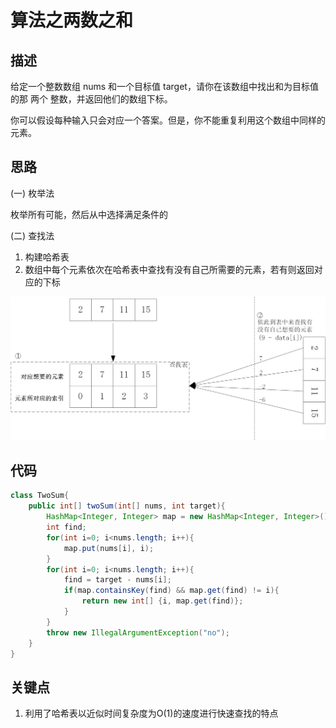 # 算法之两数之和
## 描述
给定一个整数数组 nums 和一个目标值 target，请你在该数组中找出和为目标值的那 两个 整数，并返回他们的数组下标。

你可以假设每种输入只会对应一个答案。但是，你不能重复利用这个数组中同样的元素。

## 思路
(一) 枚举法

枚举所有可能，然后从中选择满足条件的

(二) 查找法

1. 构建哈希表
2. 数组中每个元素依次在哈希表中查找有没有自己所需要的元素，若有则返回对应的下标
 
 ![](../pictures/twosum/1.jpg)
## 代码
```java
class TwoSum{
    public int[] twoSum(int[] nums, int target){
        HashMap<Integer, Integer> map = new HashMap<Integer, Integer>();
        int find;
        for(int i=0; i<nums.length; i++){
            map.put(nums[i], i);
        }
        for(int i=0; i<nums.length; i++){
            find = target - nums[i];
            if(map.containsKey(find) && map.get(find) != i){
                return new int[] {i, map.get(find)};
            }
        }
        throw new IllegalArgumentException("no");
    }
}
```
## 关键点
1. 利用了哈希表以近似时间复杂度为O(1)的速度进行快速查找的特点